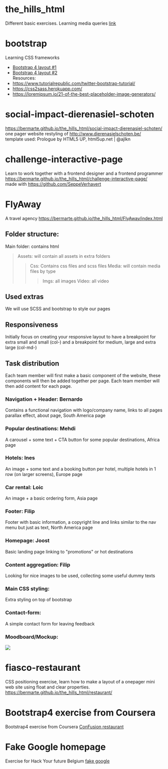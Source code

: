 # the_hills_html
Different basic exercises.
Learning media queries [link]( https://bermarte.github.io/the_hills_html/exercise-responsive-layout/)<br>

# bootstrap
Learning CSS frameworks<br>

- [Bootstrap 4 layout #1](https://bermarte.github.io/the_hills_html/challenge-bootstrap/index.html)<br>
- [Bootstrap 4 layout #2](https://bermarte.github.io/the_hills_html/challenge-bootstrap/carousel.html)<br>
Resources:
- https://www.tutorialrepublic.com/twitter-bootstrap-tutorial/<br>
- https://css2sass.herokuapp.com/<br>
- https://loremipsum.io/21-of-the-best-placeholder-image-generators/<br>

# social-impact-dierenasiel-schoten
https://bermarte.github.io/the_hills_html/social-impact-dierenasiel-schoten/<br>
one pager website
restyling of http://www.dierenasielschoten.be/<br>
template used: Prologue by HTML5 UP, html5up.net | @ajlkn

# challenge-interactive-page
Learn to work together with a frontend designer and a frontend programmer<br>
https://bermarte.github.io/the_hills_html/challenge-interactive-page/<br>
made with https://github.com/SeppeVerhavert<br>

# FlyAway
A travel agency
https://bermarte.github.io/the_hills_html/FlyAway/index.html

## Folder structure:
Main folder: contains html
 > Assets: will contain all assets in extra folders
 >> Css: Contains css files and scss files
 >> Media: will contain media files by type
 >>> Imgs: all images
 >>> Video: all video
 
 ## Used extras
 We will use SCSS and bootstrap to style our pages
 
## Responsiveness
Initially  focus on creating your responsive layout to have a breakpoint for extra small and small (col-) and a breakpoint for medium, large and extra large (col-md-)

## Task distribution
Each team member will first make a basic component of the website, these components will then be added together per page.
Each team member will then add content for each page.

### Navigation + Header: Bernardo
Contains a functional navigation with logo/company name, links to all pages
parallax effect, about page, South America page
### Popular destinations: Mehdi
A carousel + some text + CTA button for some popular destinations, Africa page
### Hotels: Ines
An image + some text and a booking button per hotel, multiple hotels in 1 row (on larger screens), Europe page
### Car rental: Loic
An image + a basic ordering form, Asia page
### Footer: Filip
Footer with basic information, a copyright line and links similar to the nav menu but just as text, North America page
### Homepage: Joost
Basic landing page linking to "promotions" or hot destinations
### Content aggregation: Filip
Looking for nice images to be used, collecting some useful dummy texts
### Main CSS styling: 
Extra styling on top of bootstrap
### Contact-form: 
A simple contact form for leaving feedback

### Moodboard/Mockup: 
![](https://bermarte.github.io/the_hills_html/FlyAway/Resources/Schema.png)

# fiasco-restaurant
CSS positioning exercise, learn how to make a layout of a onepager mini web site using float and clear properties.
https://bermarte.github.io/the_hills_html/restaurant/

# Bootstrap4 exercise from Coursera
Bootstrap4 exercise from Coursera [ConFusion restaurant](https://bermarte.github.io/the_hills_html/Coursera_confusion_assignment/dist)<br>

# Fake Google homepage
Exercise for Hack Your future Belgium [fake google](https://bermarte.github.io/the_hills_html/HYF_Google)
